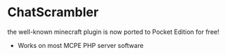 # ChatScrambler
the well-known minecraft plugin is now ported to Pocket Edition for free!
* Works on most MCPE PHP server software
